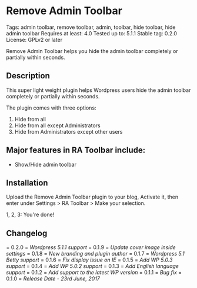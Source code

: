 # Remove Admin Toolbar #

Tags: admin toolbar, remove toolbar, admin, toolbar, hide toolbar, hide admin toolbar
Requires at least: 4.0
Tested up to: 5.1.1
Stable tag: 0.2.0
License: GPLv2 or later

Remove Admin Toolbar helps you hide the admin toolbar completely or partially within seconds.


## Description ##

This super light weight plugin helps Wordpress users hide the admin toolbar completely or partially within seconds. 

The plugin comes with three options:
1. Hide from all
2. Hide from all except Administrators
3. Hide from Administrators except other users


## Major features in RA Toolbar include: ##

* Show/Hide admin toolbar

## Installation ##

Upload the Remove Admin Toolbar plugin to your blog, Activate it, then enter under Settings > RA Toolbar > Make your selection.

1, 2, 3: You're done!

## Changelog ##

= 0.2.0 =
*Wordpress 5.1.1 support*
= 0.1.9 =
*Update cover image inside settings*
= 0.1.8 =
*New branding and plugin author*
= 0.1.7 =
*Wordpress 5.1 Betty support*
= 0.1.6 =
*Fix display issue on IE*
= 0.1.5 =
*Add WP 5.0.3 support*
= 0.1.4 =
*Add WP 5.0.2 support*
= 0.1.3 =
*Add English language support*
= 0.1.2 =
*Add support to the latest WP version*
= 0.1.1 =
*Bug fix*
= 0.1.0 =
*Release Date - 23rd June, 2017*